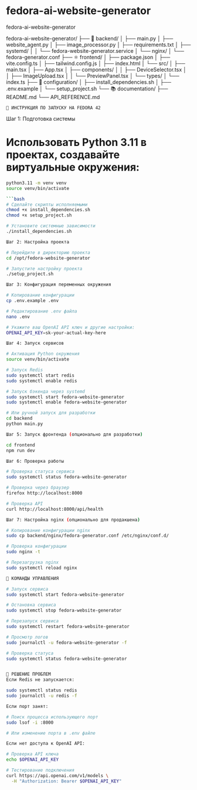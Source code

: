 # fedora-ai-website-generator
 fedora-ai-website-generator
 
 fedora-ai-website-generator/
├── 🐍 backend/
│   ├── main.py
│   ├── website_agent.py
│   ├── image_processor.py
│   ├── requirements.txt
│   ├── systemd/
│   │   └── fedora-website-generator.service
│   └── nginx/
│       └── fedora-generator.conf
├── ⚛️ frontend/
│   ├── package.json
│   ├── vite.config.ts
│   ├── tailwind.config.js
│   ├── index.html
│   └── src/
│       ├── main.tsx
│       ├── App.tsx
│       ├── components/
│       │   ├── DeviceSelector.tsx
│       │   ├── ImageUpload.tsx
│       │   └── PreviewPanel.tsx
│       └── types/
│           └── index.ts
├── 🔧 configuration/
│   ├── install_dependencies.sh
│   ├── .env.example
│   └── setup_project.sh
└── 📚 documentation/
    ├── README.md
    └── API_REFERENCE.md
    
    🚀 ИНСТРУКЦИЯ ПО ЗАПУСКУ НА FEDORA 42
    
Шаг 1: Подготовка системы
# Использовать Python 3.11 в проектах, создавайте виртуальные окружения:
```bash
python3.11 -m venv venv
source venv/bin/activate

```bash
# Сделайте скрипты исполняемыми
chmod +x install_dependencies.sh
chmod +x setup_project.sh

# Установите системные зависимости
./install_dependencies.sh

Шаг 2: Настройка проекта

# Перейдите в директорию проекта
cd /opt/fedora-website-generator

# Запустите настройку проекта
./setup_project.sh

Шаг 3: Конфигурация переменных окружения

# Копирование конфигурации
cp .env.example .env

# Редактирование .env файла
nano .env

# Укажите ваш OpenAI API ключ и другие настройки:
OPENAI_API_KEY=sk-your-actual-key-here

Шаг 4: Запуск сервисов

# Активация Python окружения
source venv/bin/activate

# Запуск Redis
sudo systemctl start redis
sudo systemctl enable redis

# Запуск бэкенда через systemd
sudo systemctl start fedora-website-generator
sudo systemctl enable fedora-website-generator

# Или ручной запуск для разработки
cd backend
python main.py

Шаг 5: Запуск фронтенда (опционально для разработки)

cd frontend
npm run dev

Шаг 6: Проверка работы

# Проверка статуса сервиса
sudo systemctl status fedora-website-generator

# Проверка через браузер
firefox http://localhost:8000

# Проверка API
curl http://localhost:8000/api/health

Шаг 7: Настройка nginx (опционально для продакшена)

# Копирование конфигурации nginx
sudo cp backend/nginx/fedora-generator.conf /etc/nginx/conf.d/

# Проверка конфигурации
sudo nginx -t

# Перезагрузка nginx
sudo systemctl reload nginx

🎯 КОМАНДЫ УПРАВЛЕНИЯ

# Запуск сервиса
sudo systemctl start fedora-website-generator

# Остановка сервиса  
sudo systemctl stop fedora-website-generator

# Перезапуск сервиса
sudo systemctl restart fedora-website-generator

# Просмотр логов
sudo journalctl -u fedora-website-generator -f

# Проверка статуса
sudo systemctl status fedora-website-generator


🔧 РЕШЕНИЕ ПРОБЛЕМ
Если Redis не запускается:

sudo systemctl status redis
sudo journalctl -u redis -f

Если порт занят:

# Поиск процесса использующего порт
sudo lsof -i :8000

# Или изменение порта в .env файле

Если нет доступа к OpenAI API:

# Проверка API ключа
echo $OPENAI_API_KEY

# Тестирование подключения
curl https://api.openai.com/v1/models \
  -H "Authorization: Bearer $OPENAI_API_KEY"
